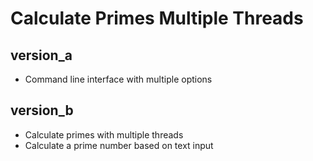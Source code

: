 # Calculate Primes Multiple Threads
## version_a
- Command line interface with multiple options
## version_b
- Calculate primes with multiple threads
- Calculate a prime number based on text input